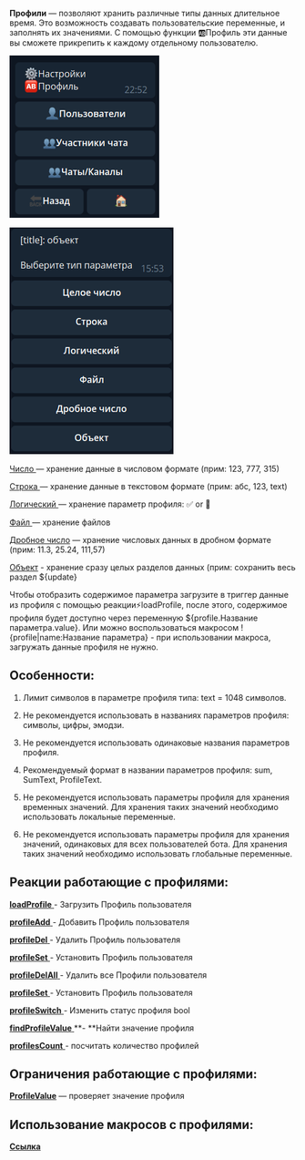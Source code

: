 
**Профили** — позволяют хранить различные типы данных длительное время. Это  возможность создавать пользовательские переменные, и заполнять их значениями. С помощью функции 🆎Профиль эти данные вы сможете прикрепить к каждому отдельному пользователю.

![](./1.png)

![](./2.png)

[Число ](/docs-test/admin/profile-number)— хранение данные в числовом формате (прим: 123, 777, 315)

[Строка ](/docs-test/admin/profile-text)— хранение данные в текстовом формате (прим: абс, 123, text)

[Логический ](/docs-test/admin/profile-bool)— хранение параметр профиля: ✅  or 🚫

[Файл ](/docs-test/admin/profile-file)— хранение файлов

[Дробное число](/docs-test/admin/profile-float) — хранение числовых данных в дробном формате (прим: 11.3, 25.24, 111,57)

[Объект](/docs-test/admin/profile-object) - хранение сразу целых разделов данных (прим: сохранить весь раздел ${update}

Чтобы отобразить содержимое параметра загрузите в триггер данные из профиля с помощью реакции⚡️loadProfile, после этого, содержимое профиля будет доступно через переменную ${profile.Название параметра.value}. Или можно воспользоваться макросом !{profile|name:Название параметра} - при использовании макроса, загружать данные профиля не нужно.
## Особенности:

1. Лимит символов в параметре профиля типа: text = 1048 символов.

2. Не рекомендуется использовать в названиях параметров профиля: символы, цифры, эмодзи.

3. Не рекомендуется использовать одинаковые названия параметров профиля.

4. Рекомендуемый формат в названии параметров профиля: sum, SumText, ProfileText.

5. Не рекомендуется использовать параметры профиля для хранения временных значений. Для хранения таких значений необходимо использовать локальные переменные.

6. Не рекомендуется использовать параметры профиля для хранения значений, одинаковых для всех пользователей бота. Для хранения таких значений необходимо использовать глобальные переменные.


## Реакции работающие с профилями: 

 [**loadProfile** ](/docs-test/ext/reactions/loadprofile)- Загрузить Профиль пользователя

 [**profileAdd** ](/docs-test/ext/reactions/profileadd)- Добавить Профиль пользователя

 [**profileDel** ](/docs-test/ext/reactions/profiledel)- Удалить Профиль пользователя

 [**profileSet** ](/docs-test/ext/reactions/profileset)- Установить Профиль пользователя

 [**profileDelAll** ](/docs-test/ext/reactions/profiledelall)- Удалить все Профили пользователя

 [**profileSet** ](/docs-test/ext/reactions/profileset)- Установить Профиль пользователя

 [**profileSwitch** ](/docs-test/ext/reactions/profileswitch)- Изменить статус профиля bool

 [**findProfileValue** ](/docs-test/ext/reactions/findprofilevalue)**- **Найти значение профиля

 [**profilesCount** ](/docs-test/ext/reactions/profilescount)- посчитать количество профилей
 
## Ограничения работающие с профилями:

[**ProfileValue**](/docs-test/admin/restrictions-profilevalue) — проверяет значение профиля

## Использование макросов с профилями:

[**Ссылка**](/docs-test/ext/macros/profile)





